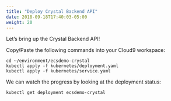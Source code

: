 ```yaml
---
title: "Deploy Crystal Backend API"
date: 2018-09-18T17:40:03-05:00
weight: 20
---
```


Let’s bring up the Crystal Backend API!

Copy/Paste the following commands into your Cloud9 workspace:

```
cd ~/environment/ecsdemo-crystal
kubectl apply -f kubernetes/deployment.yaml
kubectl apply -f kubernetes/service.yaml
```

We can watch the progress by looking at the deployment status:
```
kubectl get deployment ecsdemo-crystal
```
